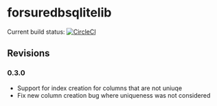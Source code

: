 # forsuredbsqlitelib
Current build status: [![CircleCI](https://circleci.com/gh/ryansgot/forsuredbsqlitelib/tree/master.svg?style=shield&circle-token=:circle-token)](https://circleci.com/gh/ryansgot/forsuredbsqlitelib/tree/master)


## Revisions
### 0.3.0
- Support for index creation for columns that are not uniuqe
- Fix new column creation bug where uniqueness was not considered
